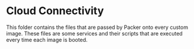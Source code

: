 # Cloud Connectivity

This folder contains the files that are passed by Packer onto every custom image. These files are some services and their scripts that are executed every time each image is booted.
